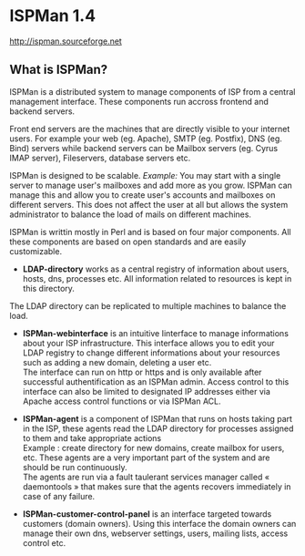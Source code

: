 ISPMan 1.4
==================================

http://ispman.sourceforge.net


What is ISPMan?
------------------

ISPMan is a distributed system to manage components of ISP from a central management interface. 
These components run accross frontend and backend servers.

Front end servers are the machines that are directly visible to your internet users. For example your web (eg. Apache), SMTP (eg. Postfix), DNS (eg. Bind) servers while backend servers can be Mailbox servers (eg. Cyrus IMAP server), Fileservers, database servers etc.

ISPMan is designed to be scalable. 
_Example:_
You may start with a single server to manage user's mailboxes and add more as you grow. ISPMan can manage this and allow you to create user's accounts and mailboxes on different servers. This does not affect the user at all but allows the system administrator to balance the load of mails on different machines.

ISPMan is writtin mostly in Perl and is based on four major components. All these components are based on open standards and are easily customizable.

* **LDAP-directory** works as a central registry of information about users, hosts, dns, processes etc. All information related to resources is kept in this directory.  
  
The LDAP directory can be replicated to multiple machines to balance the load.

* **ISPMan-webinterface** is an intuitive Iinterface to manage informations about your ISP infrastructure. This interface allows you to edit your LDAP registry to change different informations about your resources such as adding a new domain, deleting a user etc.  
The interface can run on http or https and is only available after successful authentification as an ISPMan admin. Access control to this interface can also be limited to designated IP addresses either via Apache access control functions or via ISPMan ACL.

* **ISPMan-agent** is a component of ISPMan that runs on hosts taking part in the ISP, these agents read the LDAP directory for processes assigned to them and take appropriate actions  
Example : create directory for new domains, create mailbox for users, etc. These agents are a very important part of the system and are should be run continuously.   
The agents are run via a fault taulerant services manager called « daemontools » that makes sure that the agents recovers immediately in case of any failure.

* **ISPMan-customer-control-panel** is an interface targeted towards customers (domain owners). Using this interface the domain owners can manage their own dns, webserver settings, users, mailing lists, access control etc.

